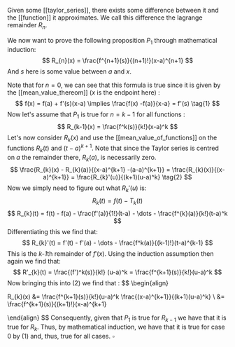 Given some [[taylor_series]], there exists some difference between it and the [[function]] it approximates.
We call this difference the lagrange remainder $R_{n}$.

We now want to prove the following proposition $P_{1}$ through mathematical induction:
$$
R_{n}(x) = \frac{f^{n+1}(s)}{(n+1)!}(x-a)^{n+1}
$$
And $s$ here is some value between $a$ and $x$.

Note that for $n = 0$, we can see that this formula is true since it is given by the [[mean_value_thereom]] ($x$ is the endpoint here) :
$$
f(x) = f(a) + f'(s)(x-a) \implies \frac{f(x) -f(a)}{x-a} = f'(s) \tag{1}
$$
Now let's assume that $P_{1}$ is true for $n = k - 1$ for all functions :
$$
R_{k-1}(x) = \frac{f^k(s)}{k!}(x-a)^k
$$
Let's now consider $R_{k}(x)$ and use the [[mean_value_of_functions]] on the functions $R_{k}(t)$ and $(t-a)^{k+1}$.
Note that since the Taylor series is centred on *a* the remainder there, $R_{k}(a)$, is necessarily zero.
$$
\frac{R_{k}(x) - R_{k}(a)}{(x-a)^{k+1} -(a-a)^{k+1}} = \frac{R_{k}(x)}{(x-a)^{k+1}} = \frac{R_{k}'(u)}{(k+1)(u-a)^k} \tag{2}
$$
Now we simply need to figure out what $R_{k}'(u)$ is:
$$
R_{k}(t) = f(t) - T_{k}(t)
$$
$$
R_{k}(t) = f(t) - f(a) - \frac{f'(a)}{1!}(t-a) - \dots - \frac{f^{k}(a)}{k!}(t-a)^k
$$
Differentiating this we find that:
$$
R_{k}'(t) = f'(t) - f'(a) - \dots -  \frac{f^k(a)}{(k-1)!}(t-a)^{k-1}
$$
This is the *k-1*th remainder of $f'(x)$.
Using the induction assumption then again we find that:
$$
R'_{k}(t) = \frac{(f')^k(s)}{k!} (u-a)^k = \frac{f^{k+1}(s)}{k!}(u-a)^k
$$
Now bringing this into $(2)$ we find that :
$$
\begin{align}

R_{k}(x) &= \frac{f^{k+1}(s)}{k!}(u-a)^k \frac{(x-a)^{k+1}}{(k+1)(u-a)^k} \\
&= \frac{f^{k+1}(s)}{(k+1)!}(x-a)^{k+1}

\end{align}
$$
Consequently, given that $P_{1}$ is true for $R_{k-1}$ we have that it is true for $R_{k}$. Thus, by mathematical induction, we have that it is true for case 0 by (1) and, thus, true for all cases. $\square$
